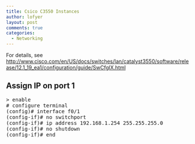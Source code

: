 ```yaml
---
title: Csico C3550 Instances
author: lofyer
layout: post
comments: true
categories:
  - Networking
---
```

For details, see  
<a href="http://www.cisco.com/en/US/docs/switches/lan/catalyst3550/software/release/12.1_19_ea1/configuration/guide/SwCfgIX.html" title="3550software" target="_blank">http://www.cisco.com/en/US/docs/switches/lan/catalyst3550/software/release/12.1_19_ea1/configuration/guide/SwCfgIX.html</a>

## Assign IP on port 1

<pre>> enable
# configure terminal
(config)# interface f0/1
(config-if)# no switchport
(config-if)# ip address 192.168.1.254 255.255.255.0
(config-if)# no shutdown
(config-if)# end 
</pre>
